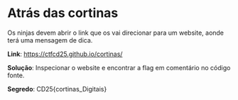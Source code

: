 # Atrás das cortinas

Os ninjas devem abrir o link que os vai direcionar para um website, aonde terá uma mensagem de dica.

**Link**: https://ctfcd25.github.io/cortinas/

**Solução**: Inspecionar o website e encontrar a flag em comentário no código fonte.

**Segredo**: CD25{cortinas_Digitais}